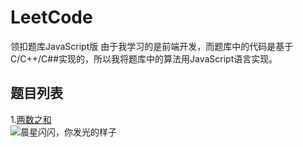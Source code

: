 # LeetCode
领扣题库JavaScript版
由于我学习的是前端开发，而题库中的代码是基于C/C++/C##实现的，所以我将题库中的算法用JavaScript语言实现。
## 题目列表
1.[两数之和](跳转网址)  
![晨星闪闪，你发光的样子]()

